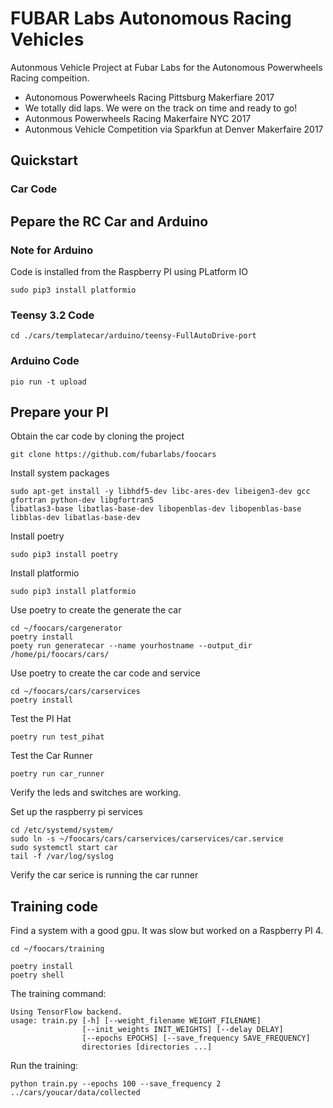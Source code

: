 # FUBAR Labs Autonomous Racing Vehicles

Autonmous Vehicle Project at Fubar Labs for the Autonomous Powerwheels Racing compeition.
* Autonomous Powerwheels Racing Pittsburg Makerfiare 2017
 * We totally did laps. We were on the track on time and ready to go!
* Autonmous Powerwheels Racing Makerfaire NYC 2017
* Autonmous Vehicle Competition via Sparkfun at Denver Makerfaire 2017

## Quickstart



### Car Code


## Pepare the RC Car and Arduino

### Note for Arduino
Code is installed from the Raspberry PI using PLatform IO
```
sudo pip3 install platformio

```

### Teensy 3.2 Code

```
cd ./cars/templatecar/arduino/teensy-FullAutoDrive-port
```


### Arduino Code

```
pio run -t upload
```

## Prepare your PI

Obtain the car code by cloning the project
```
git clone https://github.com/fubarlabs/foocars
```

Install system packages
```
sudo apt-get install -y libhdf5-dev libc-ares-dev libeigen3-dev gcc gfortran python-dev libgfortran5                                   libatlas3-base libatlas-base-dev libopenblas-dev libopenblas-base libblas-dev libatlas-base-dev
```

Install poetry
```
sudo pip3 install poetry
```

Install platformio
```
sudo pip3 install platformio
```

Use poetry to create the generate the car
```
cd ~/foocars/cargenerator
poetry install
poety run generatecar --name yourhostname --output_dir /home/pi/foocars/cars/
```

Use poetry to create the car code and service
```
cd ~/foocars/cars/carservices
poetry install
```

Test the PI Hat
```
poetry run test_pihat
```

Test the Car Runner
```
poetry run car_runner
```

Verify the leds and switches are working.

Set up the raspberry pi services
```
cd /etc/systemd/system/
sudo ln -s ~/foocars/cars/carservices/carservices/car.service 
sudo systemctl start car
tail -f /var/log/syslog
```
Verify the car serice is running the car runner


## Training code

Find a system with a good gpu. It was slow but worked on a Raspberry PI 4.
```
cd ~/foocars/training

poetry install
poetry shell
```
The training command:
```
Using TensorFlow backend.
usage: train.py [-h] [--weight_filename WEIGHT_FILENAME]
                [--init_weights INIT_WEIGHTS] [--delay DELAY]
                [--epochs EPOCHS] [--save_frequency SAVE_FREQUENCY]
                directories [directories ...]
```
Run the training:
```
python train.py --epochs 100 --save_frequency 2 ../cars/youcar/data/collected
```


